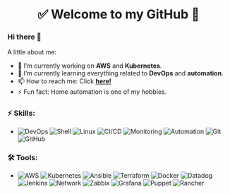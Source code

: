 <h1 align="center"> 
	✅ Welcome to my GitHub 🚀
</h1>

### Hi there 👋

<!--
**gb8may/gb8may** is a ✨ _special_ ✨ repository because its `README.md` (this file) appears on your GitHub profile.
-->

A little about me:

- 🔭  I’m currently working on **AWS** and **Kubernetes**.
- 🌱  I’m currently learning everything related to **DevOps** and **automation**.
- 📫  How to reach me: Click **[here!](https://www.linkedin.com/in/gb8may/)**
- ⚡  Fun fact: Home automation is one of my hobbies.

### ⚡ Skills:
- ![DevOps](https://img.shields.io/badge/-DevOps-yellowgreen) ![Shell](https://img.shields.io/badge/-Shell-181717?&logo=gnu%20bash&logoColor=FFFFFF) ![Linux](https://img.shields.io/badge/-Linux-0078D6?&logo=linux&logoColor=FFFFFF) ![CI/CD](https://img.shields.io/badge/-CI/CD-yellowgreen) ![Monitoring](https://img.shields.io/badge/-Monitoring-red) ![Automation](https://img.shields.io/badge/-Automation-green) ![Git](https://img.shields.io/badge/-Git-FB7A24?&logo=git&logoColor=FFFFFF) ![GitHub](https://img.shields.io/badge/-GitHub-181717?&logo=GitHub&logoColor=FFFFFF)

### 🛠 Tools:
- ![AWS](https://img.shields.io/badge/-AWS-FCC624?&logo=amazon%20aws&logoColor=FFFFFF) ![Kubernetes](https://img.shields.io/badge/-Kubernetes-007ACC?&logo=kubernetes&logoColor=FFFFFF) ![Ansible](https://img.shields.io/badge/-Ansible-181717?&logo=ansible&logoColor=FFFFFF) ![Terraform](https://img.shields.io/badge/-Terraform-blueviolet?&logo=terraform&logoColor=FFFFF) ![Docker](https://img.shields.io/badge/-Docker-20BEFF?&logo=docker&logoColor=FFFFFF) ![Datadog](https://img.shields.io/badge/-Datadog-blueviolet?&logo=Datadog&logoColor=FFFFFF) ![Jenkins](https://img.shields.io/badge/-Jenkins-F05032?&logo=Jenkins&logoColor=FFFFFF) ![Network](https://img.shields.io/badge/-Network-brightgreen?&logo=Network&logoColor=FFFFFF) ![Zabbix](https://img.shields.io/badge/-Zabbix-F05032?&logo=zabbix&logoColor=FFFFFF) ![Grafana](https://img.shields.io/badge/-Grafana-FB7A24?&logo=grafana&logoColor=FFFFFF)  ![Puppet](https://img.shields.io/badge/-Puppet-FCC624?&logo=puppet&logoColor=FFFFFF) ![Rancher](https://img.shields.io/badge/-Rancher-20BEFF?&logo=rancher&logoColor=FFFFFF)  
